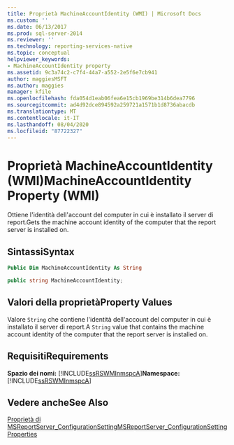 ```yaml
---
title: Proprietà MachineAccountIdentity (WMI) | Microsoft Docs
ms.custom: ''
ms.date: 06/13/2017
ms.prod: sql-server-2014
ms.reviewer: ''
ms.technology: reporting-services-native
ms.topic: conceptual
helpviewer_keywords:
- MachineAccountIdentity property
ms.assetid: 9c3a74c2-c7f4-44a7-a552-2e5f6e7cb941
author: maggiesMSFT
ms.author: maggies
manager: kfile
ms.openlocfilehash: fda054d1eab06fea6e15cb1969be314b6dea7796
ms.sourcegitcommit: ad4d92dce894592a259721a1571b1d8736abacdb
ms.translationtype: MT
ms.contentlocale: it-IT
ms.lasthandoff: 08/04/2020
ms.locfileid: "87722327"
---
```

# <a name="machineaccountidentity-property-wmi"></a><span data-ttu-id="f0c97-102">Proprietà MachineAccountIdentity (WMI)</span><span class="sxs-lookup"><span data-stu-id="f0c97-102">MachineAccountIdentity Property (WMI)</span></span>
  <span data-ttu-id="f0c97-103">Ottiene l'identità dell'account del computer in cui è installato il server di report.</span><span class="sxs-lookup"><span data-stu-id="f0c97-103">Gets the machine account identity of the computer that the report server is installed on.</span></span>  
  
## <a name="syntax"></a><span data-ttu-id="f0c97-104">Sintassi</span><span class="sxs-lookup"><span data-stu-id="f0c97-104">Syntax</span></span>  
  
```vb  
Public Dim MachineAccountIdentity As String  
```  
  
```csharp  
public string MachineAccountIdentity;  
```  
  
## <a name="property-values"></a><span data-ttu-id="f0c97-105">Valori della proprietà</span><span class="sxs-lookup"><span data-stu-id="f0c97-105">Property Values</span></span>  
 <span data-ttu-id="f0c97-106">Valore `String` che contiene l'identità dell'account del computer in cui è installato il server di report.</span><span class="sxs-lookup"><span data-stu-id="f0c97-106">A `String` value that contains the machine account identity of the computer that the report server is installed on.</span></span>  
  
## <a name="requirements"></a><span data-ttu-id="f0c97-107">Requisiti</span><span class="sxs-lookup"><span data-stu-id="f0c97-107">Requirements</span></span>  
 <span data-ttu-id="f0c97-108">**Spazio dei nomi:** [!INCLUDE[ssRSWMInmspcA](../../includes/ssrswminmspca-md.md)]</span><span class="sxs-lookup"><span data-stu-id="f0c97-108">**Namespace:** [!INCLUDE[ssRSWMInmspcA](../../includes/ssrswminmspca-md.md)]</span></span>  
  
## <a name="see-also"></a><span data-ttu-id="f0c97-109">Vedere anche</span><span class="sxs-lookup"><span data-stu-id="f0c97-109">See Also</span></span>  
 [<span data-ttu-id="f0c97-110">Proprietà di MSReportServer_ConfigurationSetting</span><span class="sxs-lookup"><span data-stu-id="f0c97-110">MSReportServer_ConfigurationSetting Properties</span></span>](msreportserver-configurationsetting-properties.md)  
  
  

